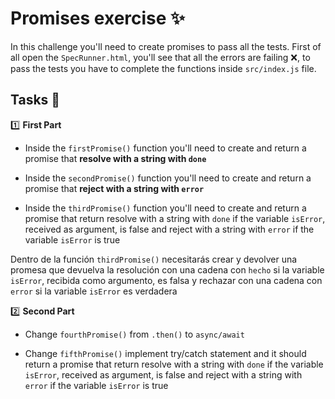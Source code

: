# Promises exercise ✨

In this challenge you'll need to create promises to pass all the tests.
First of all open the `SpecRunner.html`, you'll see that all the errors are failing ❌, to pass the tests you have to complete the functions inside `src/index.js` file.

## Tasks 📝

1️⃣ **First Part**

- Inside the `firstPromise()` function you'll need to create and return a promise that **resolve with a string with `done`**

- Inside the `secondPromise()` function you'll need to create and return a promise that **reject with a string with `error`**

- Inside the `thirdPromise()` function you'll need to create and return a promise that return resolve with a string with `done` if the variable `isError`, received as argument, is false and reject with a string with `error` if the variable `isError` is true

Dentro de la función `thirdPromise()` necesitarás crear y devolver una promesa que devuelva la resolución con una cadena con `hecho` si la variable `isError`, recibida como argumento, es falsa y rechazar con una cadena con `error` si la variable `isError` es verdadera

2️⃣ **Second Part**

- Change `fourthPromise()` from `.then()` to `async/await`

- Change `fifthPromise()` implement try/catch statement and it should return a promise that return resolve with a string with `done` if the variable `isError`, received as argument, is false and reject with a string with `error` if the variable `isError` is true
